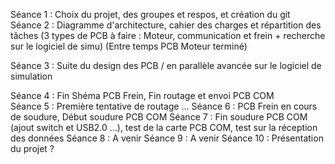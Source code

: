 Séance 1 : Choix du projet, des groupes et respos, et création du git \
Séance 2 : Diagramme d'architecture, cahier des charges et répartition des tâches (3 types de PCB à faire : Moteur, communication et frein + recherche sur le logiciel de simu)
(Entre temps PCB Moteur terminé)

Séance 3 : Suite du design des PCB / en parallèle avancée sur le logiciel de simulation 


Séance 4 : Fin Shéma PCB Frein, Fin routage et envoi PCB COM \
Séance 5 : Première tentative de routage ... 
Séance 6 : PCB Frein en cours de soudure, Début soudure PCB COM
Séance 7 : Fin soudure PCB COM (ajout switch et USB2.0 ...), test de la carte PCB COM, test sur la réception des données
Séance 8 : A venir
Séance 9 : A venir
Séance 10 : Présentation du projet ?
